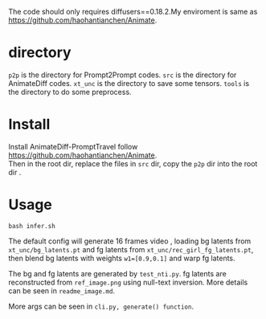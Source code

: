 The code should only requires diffusers==0.18.2.My enviroment is same as https://github.com/haohantianchen/Animate.
# directory
`p2p` is the directory for Prompt2Prompt codes.
`src` is the directory for AnimateDiff codes.
`xt_unc` is the directory to save some tensors.
`tools` is the directory to do some preprocess.

# Install
Install AnimateDiff-PromptTravel follow https://github.com/haohantianchen/Animate.  
Then in the root dir, replace the files in `src` dir,  copy the `p2p` dir into the root dir .

# Usage
```
bash infer.sh
```
The default config will generate 16 frames video , loading bg latents from `xt_unc/bg_latents.pt` and fg latents from `xt_unc/rec_girl_fg_latents.pt`, then blend bg latents with weights `w1=[0.9,0.1]` and warp fg latents.  

The bg and fg latents are generated by `test_nti.py`. fg latents are reconstructed from `ref_image.png` using null-text inversion. More details can be seen in `readme_image.md`. 

More args can be seen in `cli.py, generate() function`.